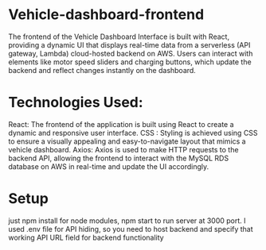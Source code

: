 # Vehicle-dashboard-frontend
The frontend of the Vehicle Dashboard Interface is built with React, providing a dynamic UI that displays real-time data from a  serverless (API gateway, Lambda) cloud-hosted backend on AWS. Users can interact with elements like motor speed sliders and charging buttons, which update the backend and reflect changes instantly on the dashboard.



# Technologies Used:
React: The frontend of the application is built using React to create a dynamic and responsive user interface.
CSS : Styling is achieved using CSS  to ensure a visually appealing and easy-to-navigate layout that mimics a vehicle dashboard.
Axios: Axios is used to make HTTP requests to the backend API, allowing the frontend to interact with the MySQL RDS database on AWS in real-time and update the UI accordingly.

# Setup
just npm install for node modules, npm start to run server at 3000 port. I used .env file for API hiding, so you need to host backend and specify that working API URL field for backend functionality 

